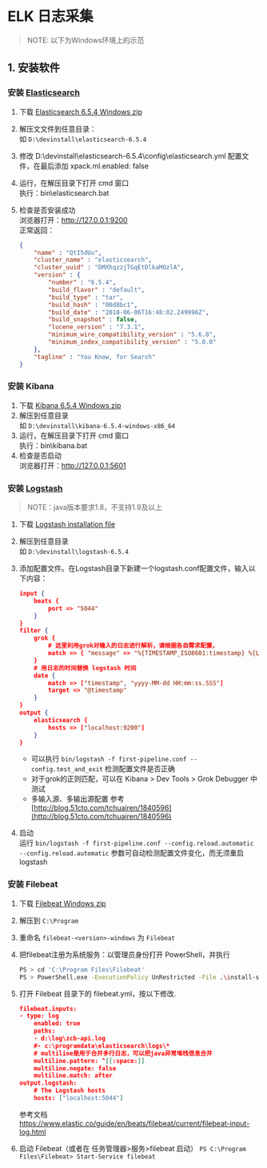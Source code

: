 # ELK 日志采集

> NOTE: 以下为Windows环境上的示范

## 1. 安装软件

### 安装 [Elasticsearch](https://www.elastic.co/guide/en/elastic-stack-get-started/6.5/get-started-elastic-stack.html)

1. 下载 [Elasticsearch 6.5.4 Windows zip](https://www.elastic.co/downloads/elasticsearch) 
2. 解压文文件到任意目录：  
如 `D:\devinstall\elasticsearch-6.5.4`  
3. 修改 D:\devinstall\elasticsearch-6.5.4\config\elasticsearch.yml 配置文件，在最后添加 xpack.ml.enabled: false
4. 运行，在解压目录下打开 cmd 窗口  
执行：bin\elasticsearch.bat
5. 检查是否安装成功  
浏览器打开：<http://127.0.0.1:9200>  
正常返回：

    ```json
    {
        "name" : "QtI5dUu",
        "cluster_name" : "elasticsearch",
        "cluster_uuid" : "DMXhqzzjTGqEtDlkaMOzlA",
        "version" : {
            "number" : "6.5.4",
            "build_flavor" : "default",
            "build_type" : "tar",
            "build_hash" : "00d8bc1",
            "build_date" : "2018-06-06T16:48:02.249996Z",
            "build_snapshot" : false,
            "lucene_version" : "7.3.1",
            "minimum_wire_compatibility_version" : "5.6.0",
            "minimum_index_compatibility_version" : "5.0.0"
        },
        "tagline" : "You Know, for Search"
    }
    ```

### 安装 Kibana

1. 下载 [Kibana 6.5.4 Windows zip](https://www.elastic.co/downloads/kibana)
2. 解压到任意目录  
如 `D:\devinstall\kibana-6.5.4-windows-x86_64`
3. 运行，在解压目录下打开 cmd 窗口  
执行：bin\kibana.bat
4. 检查是否启动  
浏览器打开：<http://127.0.0.1:5601>

### 安装 [Logstash](https://www.elastic.co/guide/en/logstash/current/index.html)

> NOTE：java版本要求1.8，不支持1.9及以上

1. 下载 [Logstash installation file](https://www.elastic.co/downloads/logstash)
2. 解压到任意目录  
如 `D:\devinstall\logstash-6.5.4`
3. 添加配置文件。在Logstash目录下新建一个logstash.conf配置文件，输入以下内容：

    ```json
    input {
        beats {
            port => "5044"
        }
    }
    filter {
        grok {
            # 这里利用grok对输入的日志进行解析，请根据各自需求配置，
            match => { "message" => "%{TIMESTAMP_ISO8601:timestamp} %{LOGLEVEL:level} --- \[%{GREEDYDATA:thread}\] %{NOTSPACE:class} : %{GREEDYDATA:loginfo}"}
        }
        # 用日志的时间替换 logstash 时间
        date {
            match => ["timestamp", "yyyy-MM-dd HH:mm:ss.SSS"]
            target => "@timestamp"
        }
    }
    output {
        elasticsearch {
            hosts => ["localhost:9200"]
        }
    }
    ```

    * 可以执行 `bin/logstash -f first-pipeline.conf --config.test_and_exit` 检测配置文件是否正确
    * 对于grok的正则匹配，可以在 Kibana > Dev Tools > Grok Debugger 中测试
    * 多输入源、多输出源配置 参考 [http://blog.51cto.com/tchuairen/1840596](http://blog.51cto.com/tchuairen/1840596)
4. 启动  
运行 `bin/logstash -f first-pipeline.conf --config.reload.automatic`  
`--config.reload.automatic` 参数可自动检测配置文件变化，而无须重启logstash

### 安装 Filebeat

1. 下载 [Filebeat Windows zip](https://www.elastic.co/downloads/beats/filebeat)
2. 解压到 `C:\Program`
3. 重命名 `filebeat-<version>-windows` 为 `Filebeat`
4. 把filebeat注册为系统服务：以管理员身份打开 PowerShell，并执行

    ```bash
    PS > cd 'C:\Program Files\Filebeat'
    PS > PowerShell.exe -ExecutionPolicy UnRestricted -File .\install-service-filebeat.ps1
    ```

5. 打开 Filebeat 目录下的 filebeat.yml，按以下修改.

    ```json   
    filebeat.inputs:
    - type: log
        enabled: true
        paths:
        - d:\log\zcb-api.log
        #- c:\programdata\elasticsearch\logs\*
        # multiline是用于合并多行日志，可以把java异常堆栈信息合并
        multiline.pattern: ^[[:space:]]
        multiline.negate: false
        multiline.match: after
    output.logstash:
        # The Logstash hosts
        hosts: ["localhost:5044"]    
    ```

   参考文档 <https://www.elastic.co/guide/en/beats/filebeat/current/filebeat-input-log.html>
6. 启动 Filebeat（或者在 任务管理器>服务>filebeat 启动）
    `PS C:\Program Files\Filebeat> Start-Service filebeat`
